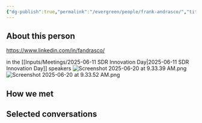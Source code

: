 ```yaml
---
{"dg-publish":true,"permalink":"/evergreen/people/frank-andrasco/","title":"Senior Investment Director","tags":["people"]}
---
```


## About this person

https://www.linkedin.com/in/fandrasco/


in the [[Inputs/Meetings/2025-06-11 SDR Innovation Day\|2025-06-11 SDR Innovation Day]] speakers
![Screenshot 2025-06-20 at 9.33.39 AM.png](/img/user/Attachments/Screenshot%202025-06-20%20at%209.33.39%20AM.png)
![Screenshot 2025-06-20 at 9.33.52 AM.png](/img/user/Attachments/Screenshot%202025-06-20%20at%209.33.52%20AM.png)
## How we met


## Selected conversations
